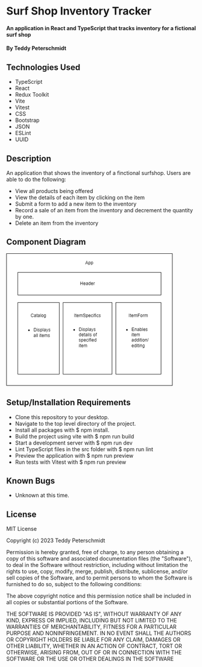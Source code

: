 # Surf Shop Inventory Tracker

####  An application in React and TypeScript that tracks inventory for a fictional surf shop

#### By Teddy Peterschmidt

## Technologies Used

* TypeScript
* React
* Redux Toolkit
* Vite
* Vitest
* CSS
* Bootstrap
* JSON
* ESLint
* UUID

## Description

An application that shows the inventory of a finctional surfshop. Users are able to do the following: 
* View all products being offered
* View the details of each item by clicking on the item
* Submit a form to add a new item to the inventory
* Record a sale of an item from the inventory and decrement the quantity by one. 
* Delete an item from the inventory

## Component Diagram

![Component diagram](planning/comp-diagram.png)

## Setup/Installation Requirements

* Clone this repository to your desktop.
* Navigate to the top level directory of the project.
* Install all packages with $ npm install.
* Build the project using vite with $ npm run build
* Start a development server with $ npm run dev
* Lint TypeScript files in the src folder with $ npm run lint
* Preview the application with $ npm run preview 
* Run tests with Vitest with $ npm run preview

## Known Bugs

* Unknown at this time.

## License

MIT License

Copyright (c) 2023 Teddy Peterschmidt

Permission is hereby granted, free of charge, to any person obtaining a copy
of this software and associated documentation files (the "Software"), to deal
in the Software without restriction, including without limitation the rights
to use, copy, modify, merge, publish, distribute, sublicense, and/or sell
copies of the Software, and to permit persons to whom the Software is
furnished to do so, subject to the following conditions:

The above copyright notice and this permission notice shall be included in all
copies or substantial portions of the Software.

THE SOFTWARE IS PROVIDED "AS IS", WITHOUT WARRANTY OF ANY KIND, EXPRESS OR
IMPLIED, INCLUDING BUT NOT LIMITED TO THE WARRANTIES OF MERCHANTABILITY,
FITNESS FOR A PARTICULAR PURPOSE AND NONINFRINGEMENT. IN NO EVENT SHALL THE
AUTHORS OR COPYRIGHT HOLDERS BE LIABLE FOR ANY CLAIM, DAMAGES OR OTHER
LIABILITY, WHETHER IN AN ACTION OF CONTRACT, TORT OR OTHERWISE, ARISING FROM,
OUT OF OR IN CONNECTION WITH THE SOFTWARE OR THE USE OR OTHER DEALINGS IN THE
SOFTWARE
